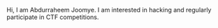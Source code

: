 Hi, I am Abdurraheem Joomye. I am interested in hacking and regularly participate in CTF competitions.

